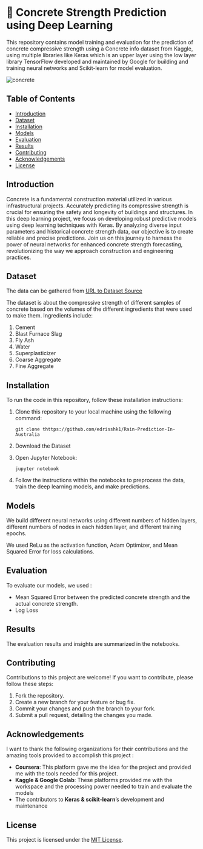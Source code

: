 # 🧱 Concrete Strength Prediction using Deep Learning

This repository contains model training and evaluation for the prediction of concrete compressive strength using a Concrete info dataset from Kaggle, using multiple libraries like Keras which is an upper layer using the low layer library TensorFlow developed and maintained by Google for building and training neural networks and Scikit-learn for model evaluation.

![concrete](https://github.com/edrisshk1/Concrete-Strength-Prediction-using-Deep-Learning/assets/122979130/eda3aba5-7a3d-4a1e-952a-2454f2a96277)

## Table of Contents

- [Introduction](#introduction)
- [Dataset](#dataset)
- [Installation](#installation)
- [Models](#models)
- [Evaluation](#evaluation)
- [Results](#results)
- [Contributing](#contributing)
- [Acknowledgements](#acknowledgements)
- [License](#license)

## Introduction

Concrete is a fundamental construction material utilized in various infrastructural projects. Accurately predicting its compressive strength is crucial for ensuring the safety and longevity of buildings and structures. In this deep learning project, we focus on developing robust predictive models using deep learning techniques with Keras. By analyzing diverse input parameters and historical concrete strength data, our objective is to create reliable and precise predictions. Join us on this journey to harness the power of neural networks for enhanced concrete strength forecasting, revolutionizing the way we approach construction and engineering practices.

## Dataset

The data can be gathered from [URL to Dataset Source](http://www.bom.gov.au/climate/dwo/.)

The dataset is about the compressive strength of different samples of concrete based on the volumes of the different ingredients that were used to make them. Ingredients include:

1. Cement
2. Blast Furnace Slag
3. Fly Ash
4. Water
5. Superplasticizer
6. Coarse Aggregate
7. Fine Aggregate

## Installation

To run the code in this repository, follow these installation instructions:

1. Clone this repository to your local machine using the following command:

   ```
   git clone thttps://github.com/edrisshk1/Rain-Prediction-In-Australia
   ```
2. Download the Dataset
3. Open Jupyter Notebook:

   ```
   jupyter notebook
   ```
4. Follow the instructions within the notebooks to preprocess the data, train the deep learning models, and make predictions.

## Models

We build different neural networks using different numbers of hidden layers, different numbers of nodes in each hidden layer, and different training epochs.

We used ReLu as the activation function, Adam Optimizer, and Mean Squared Error for loss calculations.

## Evaluation

To evaluate our models, we used :

- Mean Squared Error between the predicted concrete strength and the actual concrete strength.
- Log Loss

## Results

The evaluation results and insights are summarized in the notebooks. 

## Contributing

Contributions to this project are welcome! If you want to contribute, please follow these steps:

1. Fork the repository.
2. Create a new branch for your feature or bug fix.
3. Commit your changes and push the branch to your fork.
4. Submit a pull request, detailing the changes you made.

## Acknowledgements

I want to thank the following organizations for their contributions and the amazing tools provided to accomplish this project :
- **Coursera**: This platform gave me the idea for the project and provided me with the tools needed for this project.
- **Kaggle & Google Colab**: These platforms provided me with the workspace and the processing power needed to train and evaluate the models
- The contributors to **Keras & scikit-learn**’s development and maintenance

## License

This project is licensed under the [MIT License](LICENSE).
